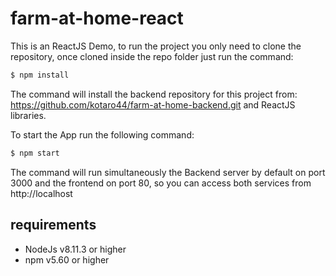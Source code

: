 # farm-at-home-react

This is an ReactJS Demo, to run the project you only need to clone the repository, once cloned inside the repo folder just run the command:

```javascript
$ npm install
```
The command will install the backend repository for this project from: https://github.com/kotaro44/farm-at-home-backend.git
and ReactJS libraries.

To start the App run the following command:

```javascript
$ npm start
```

The command will run simultaneously the Backend server by default on port 3000 and the frontend on port 80,
so you can access both services from http://localhost

## requirements
* NodeJs v8.11.3 or higher
* npm v5.60 or higher

